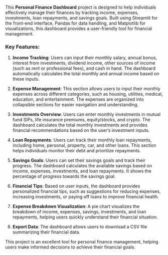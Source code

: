 This **Personal Finance Dashboard** project is designed to help individuals effectively manage their finances by tracking income, expenses, investments, loan repayments, and savings goals. Built using Streamlit for the front-end interface, Pandas for data handling, and Matplotlib for visualizations, this dashboard provides a user-friendly tool for financial management.

### Key Features:
1. **Income Tracking**: Users can input their monthly salary, annual bonus, interest from investments, dividend income, other sources of income (such as rent or professional fees), and cash in hand. The dashboard automatically calculates the total monthly and annual income based on these inputs.
  
2. **Expense Management**: This section allows users to input their monthly expenses across different categories, such as housing, utilities, medical, education, and entertainment. The expenses are organized into collapsible sections for easier navigation and understanding.

3. **Investments Overview**: Users can enter monthly investments in mutual fund SIPs, life insurance premiums, equity/stocks, and crypto. The dashboard calculates the total monthly investments and provides financial recommendations based on the user’s investment inputs.

4. **Loan Repayments**: Users can track their monthly loan repayments, including home, personal, property, car, and other loans. This section helps individuals monitor their debt and prioritize repayments.

5. **Savings Goals**: Users can set their savings goals and track their progress. The dashboard calculates the available savings based on income, expenses, investments, and loan repayments. It shows the percentage of progress towards the savings goal.

6. **Financial Tips**: Based on user inputs, the dashboard provides personalized financial tips, such as suggestions for reducing expenses, increasing investments, or paying off loans to improve financial health.

7. **Expense Breakdown Visualization**: A pie chart visualizes the breakdown of income, expenses, savings, investments, and loan repayments, helping users quickly understand their financial situation.

8. **Export Data**: The dashboard allows users to download a CSV file summarizing their financial data.

This project is an excellent tool for personal finance management, helping users make informed decisions to achieve their financial goals.
